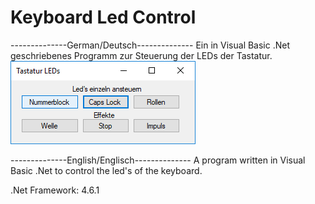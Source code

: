 # Keyboard Led Control
--------------German/Deutsch--------------
Ein in Visual Basic .Net geschriebenes Programm zur Steuerung der LEDs der Tastatur.
![Alt text](https://github.com/louis-e/keyboard-led-control/blob/master/img1.PNG "GUI")









--------------English/Englisch--------------
A program written in Visual Basic .Net to control the led's of the keyboard.



.Net Framework: 4.6.1
